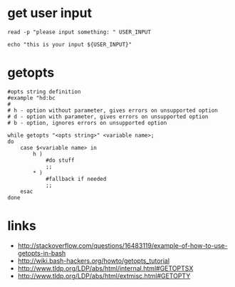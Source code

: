 # get user input

```
read -p "please input something: " USER_INPUT

echo "this is your input ${USER_INPUT}"
```

# getopts

```
#opts string definition
#example "hd:bc
#
# h - option without parameter, gives errors on unsupported option
# d - option with parameter, gives errors on unsupported option
# b - option, ignores errors on unsupported option

while getopts "<opts string>" <variable name>;
do
    case $<variable name> in
        h )
            #do stuff
            ;;
        * )
            #fallback if needed
            ;;
    esac
done
```

# links

* http://stackoverflow.com/questions/16483119/example-of-how-to-use-getopts-in-bash
* http://wiki.bash-hackers.org/howto/getopts_tutorial
* http://www.tldp.org/LDP/abs/html/internal.html#GETOPTSX
* http://www.tldp.org/LDP/abs/html/extmisc.html#GETOPTY
